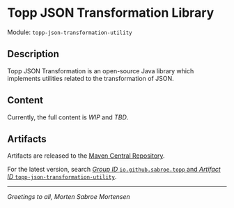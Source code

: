# Topp JSON Transformation Library

Module: `topp-json-transformation-utility`

## Description

Topp JSON Transformation is an open-source Java library which implements utilities related to the transformation of JSON.

## Content

Currently, the full content is _WIP_ and _TBD_.

## Artifacts

Artifacts are released to the [Maven Central Repository](https://search.maven.org/).

For the latest version,
search
[_Group ID_ `io.github.sabroe.topp` and _Artifact ID_ `topp-json-transformation-utility`](https://search.maven.org/search?q=g:io.github.sabroe.topp%20AND%20a:topp-json-transformation-utility).

---

_Greetings to all, Morten Sabroe Mortensen_
